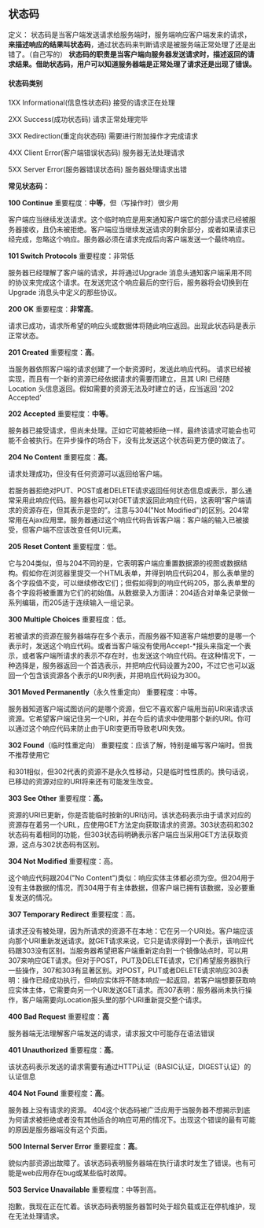 ## 状态码
定义： 状态码是当客户端发送请求给服务端时，服务端响应客户端发来的请求，**来描述响应的结果叫状态码**，通过状态码来判断请求是被服务端正常处理了还是出错了。（自己写的）
**状态码的职责是当客户端向服务器发送请求时，描述返回的请求结果。借助状态码，用户可以知道服务器端是正常处理了请求还是出现了错误。**

#### 状态码类别
1XX   Informational(信息性状态码)  接受的请求正在处理

2XX   Success(成功状态码)         请求正常处理完毕

3XX   Redirection(重定向状态码)   需要进行附加操作才完成请求

4XX   Client Error(客户端错误状态码)  服务器无法处理请求

5XX   Server Error(服务器错误状态码)  服务器处理请求出错

**常见状态码：**

**100 Continue**
重要程度：**中等**，但（写操作时）很少用

客户端应当继续发送请求。这个临时响应是用来通知客户端它的部分请求已经被服务器接收，且仍未被拒绝。客户端应当继续发送请求的剩余部分，或者如果请求已经完成，忽略这个响应。服务器必须在请求完成后向客户端发送一个最终响应。

**101 Switch Protocols**
重要程度：非常低

服务器已经理解了客户端的请求，并将通过Upgrade 消息头通知客户端采用不同的协议来完成这个请求。在发送完这个响应最后的空行后，服务器将会切换到在Upgrade 消息头中定义的那些协议。


**200 OK**
重要程度：**非常高**。

请求已成功，请求所希望的响应头或数据体将随此响应返回。出现此状态码是表示正常状态。

**201 Created**
重要程度：**高**。

当服务器依照客户端的请求创建了一个新资源时，发送此响应代码。
请求已经被实现，而且有一个新的资源已经依据请求的需要而建立，且其 URI 已经随Location 头信息返回。假如需要的资源无法及时建立的话，应当返回 '202 Accepted'

**202 Accepted**
重要程度：**中等**。

服务器已接受请求，但尚未处理。正如它可能被拒绝一样，最终该请求可能会也可能不会被执行。在异步操作的场合下，没有比发送这个状态码更方便的做法了。

**204 No Content**
重要程度：**高**。

请求处理成功，但没有任何资源可以返回给客户端。

若服务器拒绝对PUT、POST或者DELETE请求返回任何状态信息或表示，那么通常采用此响应代码。服务器也可以对GET请求返回此响应代码，这表明“客户端请求的资源存在，但其表示是空的”。注意与304("Not Modified")的区别。204常常用在Ajax应用里。服务器通过这个响应代码告诉客户端：客户端的输入已被接受，但客户端不应该改变任何UI元素。

**205 Reset Content**
重要程度：低。

它与204类似，但与204不同的是，它表明客户端应重置数据源的视图或数据结构。假如你在浏览器里提交一个HTML表单，并得到响应代码204，那么表单里的各个字段值不变，可以继续修改它们；但假如得到的响应代码205，那么表单里的各个字段将被重置为它们的初始值。从数据录入方面讲：204适合对单条记录做一系列编辑，而205适于连续输入一组记录。

**300 Multiple Choices**
重要程度：低。

若被请求的资源在服务器端存在多个表示，而服务器不知道客户端想要的是哪一个表示时，发送这个响应代码。或者当客户端没有使用Accept-*报头来指定一个表示，或者客户端所请求的表示不存在时，也发送这个响应代码。在这种情况下，一种选择是，服务器返回一个首选表示，并把响应代码设置为200，不过它也可以返回一个包含该资源各个表示的URI列表，并把响应代码设为300。

**301 Moved Permanently**（永久性重定向）
重要程度：中等。

服务器知道客户端试图访问的是哪个资源，但它不喜欢客户端用当前URI来请求该资源。它希望客户端记住另一个URI，并在今后的请求中使用那个新的URI。你可以通过这个响应代码来防止由于URI变更而导致老URI失效。

**302 Found**（临时性重定向）
重要程度：应该了解，特别是编写客户端时。但我不推荐使用它

和301相似，但302代表的资源不是永久性移动，只是临时性性质的。换句话说，已移动的资源对应的URI将来还有可能发生改变。

**303 See Other**
重要程度：**高。**

资源的URI已更新，你是否能临时按新的URI访问。该状态码表示由于请求对应的资源存在着另一个URL，应使用GET方法定向获取请求的资源。303状态码和302状态码有着相同的功能，但303状态码明确表示客户端应当采用GET方法获取资源，这点与302状态码有区别。

**304 Not Modified**
重要程度：高。

这个响应代码跟204("No Content")类似：响应实体主体都必须为空。但204用于没有主体数据的情况，而304用于有主体数据，但客户端已拥有该数据，没必要重复发送的情况。

**307 Temporary Redirect**
重要程度：高。

请求还没有被处理，因为所请求的资源不在本地：它在另一个URI处。客户端应该向那个URI重新发送请求。就GET请求来说，它只是请求得到一个表示，该响应代码跟303没有区别。当服务器希望把客户端重新定向到一个镜像站点时，可以用307来响应GET请求。但对于POST，PUT及DELETE请求，它们希望服务器执行一些操作，307和303有显著区别。对POST，PUT或者DELETE请求响应303表明：操作已经成功执行，但响应实体将不随本响应一起返回，若客户端想要获取响应实体主体，它需要向另一个URI发送GET请求。而307表明：服务器尚未执行操作，客户端需要向Location报头里的那个URI重新提交整个请求。

**400 Bad Request**
重要程度：**高**

服务器端无法理解客户端发送的请求，请求报文中可能存在语法错误

**401 Unauthorized**
重要程度：**高**。

该状态码表示发送的请求需要有通过HTTP认证（BASIC认证，DIGEST认证）的认证信息

**404 Not Found**
重要程度：**高**。

服务器上没有请求的资源。
404这个状态码被广泛应用于当服务器不想揭示到底为何请求被拒绝或者没有其他适合的响应可用的情况下。出现这个错误的最有可能的原因是服务器端没有这个页面。


**500 Internal Server Error**
重要程度：**高**。

貌似内部资源出故障了。该状态码表明服务器端在执行请求时发生了错误。也有可能是web应用存在bug或某些临时故障。

**503 Service Unavailable**
重要程度：中等到高。

抱歉，我现在正在忙着。该状态码表明服务器暂时处于超负载或正在停机维护，现在无法处理请求。


